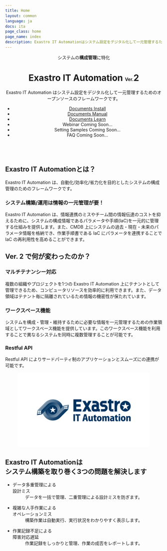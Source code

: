 ```yaml
---
title: Home
layout: common
language: ja
docs: ita
page_class: home
page_name: index
description: Exastro IT Automationはシステム設定をデジタル化して一元管理するためのオープンソースのフレームワークです。
---
```

<link rel="stylesheet" href="/assets/css/software_home.css?v=2">

<!--
##################################################
   Header
##################################################
-->
<header id="header">

<div class="header-container">
    <div class="header-main">
        <div class="header-main-specialized"><span>システムの<strong>構成管理</strong>に特化</span></div>
        <h1 class="header-main-title">
            <span class="header-main-exastro">Exastro</span>
            <span class="header-main-software">IT Automation <span style="font-size: 50%">Ver.</span>2</span>
        </h1>
        <p class="header-main-description">Exastro IT Automation はシステム設定をデジタル化して一元管理するためのオープンソースのフレームワークです。</p>
    </div>
    <div class="header-menu">
        <ul class="header-menu-list">
            <li class="header-menu-item"><a href="https://ita-docs.exastro.org/2.0/ja/installation/" class="header-link touch">
                <i class="fas fa-download"></i>
                <span class="header-link-sub">Documents</span>
                <span class="header-link-main">Install</span>
            </a></li>
            <li class="header-menu-item"><a href="https://ita-docs.exastro.org/2.0/ja/manuals/" class="header-link touch">
                <i class="fas fa-file-alt"></i>
                <span class="header-link-sub">Documents</span>
                <span class="header-link-main">Manual</span>
            </a></li>
            <li class="header-menu-item"><a href="https://ita-docs.exastro.org/2.0/ja/learn/" class="header-link touch">
                <i class="fas fa-school"></i>
                <span class="header-link-sub">Documents</span>
                <span class="header-link-main">Learn</span>
            </a></li>
            <li class="header-menu-item"><span class="header-nolink">
                <i class="fas fa-video"></i>
                <span class="header-link-main">Webinar</span>
                <span class="header-link-coming-soon">Coming Soon...</span>
            </span></li>
            <li class="header-menu-item"><span class="header-nolink">
                <i class="fas fa-cog"></i>
                <span class="header-link-main">Setting Samples</span>
                <span class="header-link-coming-soon">Coming Soon...</span>
            </span></li>
            <li class="header-menu-item"><span class="header-nolink">
                <i class="fas fa-question-circle"></i>
                <span class="header-link-main">FAQ</span>
                <span class="header-link-coming-soon">Coming Soon...</span>
            </span></li>
        </ul>
    </div>
</div>


</header>

<main id="main" style="overflow:hidden">
<article class="article">

<section id="overview" class="section">

<div class="section-container">
<div class="section-main">
    <h2 class="section-h2"><strong class="software-name">Exastro IT Automation</strong>とは？</h2>
    <p class="section-p">Exastro IT Automation は、自動化/効率化/省力化を目的としたシステムの構成管理のためのフレームワークです。</p>
    <h3 class="section-h3">システム構築/運用は情報の一元管理が要！</h3>
    <p class="section-p">Exastro IT Automation は、情報連携のミスやチーム間の情報伝達のコストを抑えるために、システムの構成情報であるパラメータや手順(IaC)を一元的に管理する仕組みを提供します。また、CMDB 上にシステムの過去・現在・未来のパラメータ情報を格納でき、作業手順書である IaC にパラメータを連携することで IaC の再利用性を高めることができます。</p>
    <h2 class="section-h2">Ver. 2 で何が変わったのか？</h2>
    <h3 class="section-h3">マルチテナンシー対応</h3>
    <p class="section-p">複数の組織やプロジェクトを1つの Exastro IT Automation 上にテナントとして管理できるため、コンピュータリソースを効率的に利用できます。また、データ領域はテナント毎に隔離されているため情報の機密性が保たれています。</p>
    <h3 class="section-h3">ワークスペース機能</h3>
    <p class="section-p">システムを構成・管理・維持するために必要な情報を一元管理するための作業領域としてワークスペース機能を提供しています。このワークスペース機能を利用することで異なるシステムを同時に複数管理することが可能です。</p>
    <h3 class="section-h3">Restful API</h3>
    <p class="section-p">Restful API によりサードパーティ制のアプリケーションとスムーズにの連携が可能です。</p>
</div>

<div class="section-image">
    <figure class="loupe touch"><img src="/assets/img/logo_image.png" alt="Exastro IT Automation"></figure>
</div>

</div>
</section>


<section id="resolve" class="section">
<div class="resolve-container">
<h2 class="resolve-title"><span><strong class="software-name">Exastro IT Automation</strong>は<br>システム構築を取り巻く3つの問題を解決します</span></h2>

<ul class="resolve-problem-list">
    <li class="resolve-problem-item">
        <dl class="problem-list">
            <dt class="problem-title"><i class="fa-solid fa-xmark"></i>データ多重管理による<br class="problem-br">設計ミス</dt>
            <dd class="problem-resolve"><i class="fas fa-check-circle"></i>データを一括で管理、二重管理による設計ミスを防ぎます。</dd>
            <!-- <dd class="problem-image"><img src="https://exastro-suite.github.io/it-automation-docs/asset/img/home_image01.jpg" alt=""></dd> -->
        </dl>
    </li>
    <li class="resolve-problem-item">
        <dl class="problem-list">
            <dt class="problem-title"><i class="fa-solid fa-xmark"></i>複雑な人手作業による<br class="problem-br">オペレーションミス</dt>
            <dd class="problem-resolve"><i class="fas fa-check-circle"></i>構築作業は自動実行、実行状況をわかりやすく表示します。</dd>
            <!-- <dd class="problem-image"><img src="https://exastro-suite.github.io/it-automation-docs/asset/img/home_image02.jpg" alt=""></dd> -->
        </dl>
    </li>
    <li class="resolve-problem-item">
        <dl class="problem-list">
            <dt class="problem-title"><i class="fa-solid fa-xmark"></i>作業記録不足による<br class="problem-br">障害対応遅延</dt>
            <dd class="problem-resolve"><i class="fas fa-check-circle"></i>作業記録をしっかりと管理、作業の成否をレポートします。</dd>
            <!-- <dd class="problem-image"><img src="https://exastro-suite.github.io/it-automation-docs/asset/img/home_image03.jpg" alt=""></dd> -->
        </dl>
    </li>
</ul>

</div>


</section>

<!--<section id="features" class="section">

<div class="features-container">
    <h2 class="features-h2"><span><strong>７</strong>つの特徴</span></h2>
    <div class="features-main">
        <div class="features-slide">
            <div class="features-block">
                <div class="features-block-inner">
                    <div class="features-title">マルチテナントの実現</div>
                    <div class="features-body">
                        <div class="features-paragraph">各メニューやレコード単位のRBACを活用することで、<em>マルチテナント</em>として活用いただくことが可能です。パラメータシートやJobFlowの<em>１つ１つに対して権限付与が可能</em>です。</div>
                        <div class="features-paragraph"><figure class="loupe touch"><img src="/exastro-it-automation-docs/assets/img/features_image1.png" alt="マルチテナントの実現"></figure></div>
                    </div>
                </div>
            </div>
            <div class="features-block">
                <div class="features-block-inner">
                    <div class="features-title">NoCodeでCMDBを定義</div>
                    <div class="features-body">
                        <div class="features-paragraph">パラメータシートを<em>グラフィカル</em>に定義可能<br>
                        作成した<em>パラメータシートの関連性を可視化</em>できます。</div>
                        <div class="features-paragraph"><figure class="loupe touch"><img src="/exastro-it-automation-docs/assets/img/features_image2.png" alt="NoCodeでCMDBを定義"></figure></div>
                    </div>
                </div>
            </div>
            <div class="features-block">
                <div class="features-block-inner">
                    <div class="features-title">パラメータのライフサイクルを管理</div>
                    <div class="features-body">
                        <div class="features-paragraph">収集⇒変更⇒収集⇒比較を一連のライフサイクルとして整備することで、変更すべき箇所が正しく変更できていることを確認することができる。</div>
                        <div class="features-paragraph"><figure class="loupe touch"><img src="/exastro-it-automation-docs/assets/img/features_image3.png" alt="パラメータのライフサイクルを管理"></figure></div>
                    </div>
                </div>
            </div>
            <div class="features-block">
                <div class="features-block-inner">
                    <div class="features-title">IaCのCI/CDの実現</div>
                    <div class="features-body">
                        <div class="features-paragraph">PlaybookやTFファイル等のIaCのCI/CDを実現する機能を具備。<br>
                        GitにIaCをコミットすることでMovement実行までを自動化することができる。</div>
                        <div class="features-paragraph"><figure class="loupe touch"><img src="/exastro-it-automation-docs/assets/img/features_image4.png" alt="IaCのCI/CDの実現"></figure></div>
                    </div>
                </div>
            </div>
            <div class="features-block">
                <div class="features-block-inner">
                    <div class="features-title">IaCをモジュール管理して再利用性を向上</div>
                    <div class="features-body">
                        <div class="features-paragraph">作成するIaCはなるべく使いまわせる粒度で作成することがIaC作成コストを低減させることにつながる。</div>
                        <div class="features-paragraph"><figure class="loupe touch"><img src="/exastro-it-automation-docs/assets/img/features_image5.png" alt="IaCをモジュール管理して再利用性を向上"></figure></div>
                    </div>
                </div>
            </div>
            <div class="features-block">
                <div class="features-block-inner">
                    <div class="features-title">複数の自動化ソフトウェアを繋げて実行</div>
                    <div class="features-body">
                        <div class="features-paragraph"><figure class="loupe touch"><img src="/exastro-it-automation-docs/assets/img/features_image6.png" alt="複数の自動化ソフトウェアを繋げて実行"></figure></div>
                    </div>
                </div>
            </div>
            <div class="features-block">
                <div class="features-block-inner">
                    <div class="features-title">実行状況をリアルタイムでモニタリング</div>
                    <div class="features-body">
                        <div class="features-paragraph"><em>手動作業と比較して遜色なく実行状況をリアルタイム把握</em>することを重視<br>
                        また<em>実行記録（作業エビデンス）を管理</em>し欲しい時にダウンロード可能</div>
                        <div class="features-paragraph"></div>
                    </div>
                </div>
            </div>
        </div>
        <div class="features-menu">
            <ol class="features-list">
                <li class="features-item touch"><div class="features-item-inner"><i class="fas fa-cog"></i>マルチテナントの実現</div></li>
                <li class="features-item touch"><div class="features-item-inner"><i class="fas fa-cog"></i>NoCodeでCMDBを定義</div></li>
                <li class="features-item touch"><div class="features-item-inner"><i class="fas fa-cog"></i>パラメータのライフサイクルを管理</div></li>
                <li class="features-item touch"><div class="features-item-inner"><i class="fas fa-cog"></i>IaCのCI/CDを実現</div></li>
                <li class="features-item touch"><div class="features-item-inner"><i class="fas fa-cog"></i>IaCをモジュール管理して再利用性を向上</div></li>
                <li class="features-item touch"><div class="features-item-inner"><i class="fas fa-cog"></i>複数の自動化ソフトウェアを繋げて実行</div></li>
                <li class="features-item touch"><div class="features-item-inner"><i class="fas fa-cog"></i>実行状況をリアルタイムでモニタリング</div></li>
            </ol>
        </div>
    </div>
</div>
</section>

<script>
$(function(){
    const $features = $('#features'),
          $slide = $features.find('.features-block'),
          $item = $features.find('.features-item');
    
    $slide.eq(0).add( $item.eq(0) ).addClass('open');
    
    $item.on('click', function(){
        const $item = $( this ),
              $list = $item.closest('.features-list'),
              index = $list.find('.features-item').index( $item );
        
        $features.find('.open').removeClass('open');
        $slide.eq( index ).add( $item ).addClass('open');
    });
    
});
</script>



<section id="applied" class="section">

<div class="section-container">

<div class="section-main">
    <div class="section-subTitle"><span>Exastro IT Automation 応用1</span></div>
    <h2 class="section-h2"><strong class="software-name">Exastro IT Automation</strong>が目指す<br>システムライフサイクル</h2>
    <h3 class="section-h3">システムのインベントリ情報の取得と収集</h3>
    <p class="section-p">自動化ソフトウェアの構築コードでインベントリ情報を取得すれば、それらのインベントリ情報はIT Automationに自動収集できます。IT資産管理にも活用して頂くことができます。</p>
    <h3 class="section-h3">システムのインベントリ情報の妥当性をチェック</h3>
    <p class="section-p">IT Automationはシステムに投入予定のパラメータを世代管理できます。そのため現時点でシステムに設定されているべきパラメータの期待値をパラメータの履歴から抽出が可能です。</p>
    <p class="section-p"><img src="https://exastro-suite.github.io/it-automation-docs/asset/img/system_check.png" alt="チェック" style="max-width: 50%;"></p>
    <p class="section-p">現時点でシステムに設定されているべきパラメータの期待値と、システムから収集したインベントリ情報とを比較することで、システムのインベントリ情報の妥当性をチェックできます。</p>
</div>

<div class="section-image">
    <figure class="loupe touch"><img src="https://exastro-suite.github.io/it-automation-docs/asset/img/system.png" alt="システムライフサイクルサポート"></figure>
</div>

</div>
</section>

<hr class="section-hr">

<section id="cloudnative" class="section">

<div class="section-container">

<div class="section-main">
    <div class="section-subTitle"><span>Exastro IT Automation 応用2</span></div>
    <h2 class="section-h2">クラウドネイティブでの活用</h2>
    <h3 class="section-h3">あああああああああああああああああああああああ</h3>
    <p class="section-p">あああああああああああああああああああああああああああああああああああああああああああああああああああああああああああああああああああああ</p>
    <h3 class="section-h3">あああああああああああああああああああああああ</h3>
    <p class="section-p">あああああああああああああああああああああああああああああああああああああああああああああああああああああああああああああああああああああ</p>
</div>

<div class="section-image">
    <figure class="loupe touch"><img src="https://exastro-suite.github.io/it-automation-docs/asset/img/cloud_native.png" alt="クラウドネイティブでのCI/CD：kubernetesの場合"></figure>
</div>

</div>
</section>-->

</article>
</main>